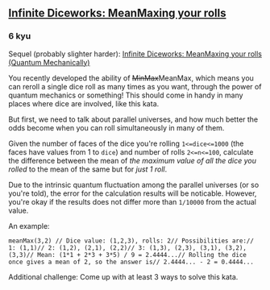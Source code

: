 <h2><a href=https://www.codewars.com/kata/58db8dc3ac225602610000f2/train/javascript target="_blank">Infinite Diceworks: MeanMaxing your rolls</a></h2><h3>6 kyu</h3><p>Sequel (probably slighter harder): <a href="https://www.codewars.com/kata/infinite-diceworks-meanmaxing-your-rolls-quantum-mechanically" data-turbolinks="false" target="_blank">Infinite Diceworks: MeanMaxing your rolls (Quantum Mechanically)</a></p><p>You recently developed the ability of <del>MinMax</del>MeanMax, which means you can reroll a single dice roll as many times as you want, through the power of quantum mechanics or something! This should come in handy in many places where dice are involved, like this kata.</p><p>But first, we need to talk about parallel universes, and how much better the odds become when you can roll simultaneously in many of them.</p><p>Given the number of faces of the dice you're rolling <code>1&lt;=dice&lt;=1000</code> (the faces have values from 1 to <code>dice</code>) and number of rolls <code>2&lt;=n&lt;=100</code>, calculate the difference between the mean of <em>the maximum value of all the dice you rolled</em> to the mean of the same but for <em>just 1 roll</em>.</p><p>Due to the intrinsic quantum fluctuation among the parallel universes (or so you're told), the error for the calculation results will be noticable. However, you're okay if the results does not differ more than <code>1/10000</code> from the actual value.</p><p>An example:</p><pre><code class="language-javascript"><span class="cm-variable">meanMax</span>(<span class="cm-number">3</span>,<span class="cm-number">2</span>) <span class="cm-comment">// Dice value: (1,2,3), rolls: 2</span><span class="cm-comment">// Possibilities are:</span><span class="cm-comment">// 1: (1,1)</span><span class="cm-comment">// 2: (1,2), (2,1), (2,2)</span><span class="cm-comment">// 3: (1,3), (2,3), (3,1), (3,2), (3,3)</span><span class="cm-comment">// Mean: (1*1 + 2*3 + 3*5) / 9 = 2.4444...</span><span class="cm-comment">// Rolling the dice once gives a mean of 2, so the answer is</span><span class="cm-comment">// 2.4444... - 2 = 0.4444...</span></code></pre><pre style="display: none;"><code class="language-python"><span class="cm-variable">mean_max</span>(<span class="cm-number">3</span>,<span class="cm-number">2</span>) <span class="cm-comment"># Dice value: (1,2,3), rolls: 2</span><span class="cm-comment"># Possibilities are:</span><span class="cm-comment"># 1: (1,1)</span><span class="cm-comment"># 2: (1,2), (2,1), (2,2)</span><span class="cm-comment"># 3: (1,3), (2,3), (3,1), (3,2), (3,3)</span><span class="cm-comment"># Mean: (1*1 + 2*3 + 3*5) / 9 = 2.4444...</span><span class="cm-comment"># Rolling the dice once gives a mean of 2, so the answer is</span><span class="cm-comment"># 2.4444... - 2 = 0.4444...</span></code></pre><p>Additional challenge: Come up with at least 3 ways to solve this kata.</p>